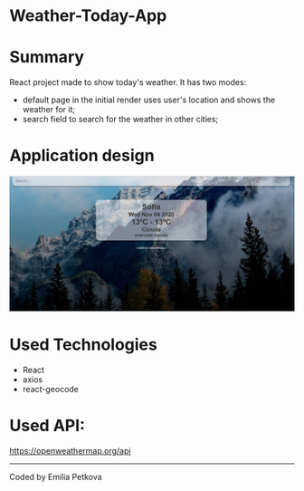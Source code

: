 # Weather-Today-App

# Summary
React project made to show today's weather. It has two modes: 
  - default page in the initial render uses user's location and shows the weather for it;
  - search field to search for the weather in other cities;

# Application design

![Screenshot](Capture.JPG)

# Used Technologies
  - React
  - axios
  - react-geocode
  
# Used API: 
https://openweathermap.org/api

***

Coded by Emilia Petkova
